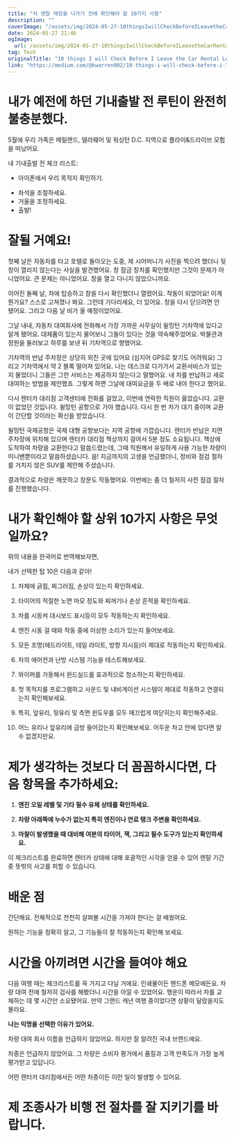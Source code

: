 ```yaml
---
title: "차 렌탈 매장을 나가기 전에 확인해야 할 10가지 사항"
description: ""
coverImage: "/assets/img/2024-05-27-10thingsIwillCheckBeforeILeavetheCarRentalLot_0.png"
date: 2024-05-27 21:46
ogImage: 
  url: /assets/img/2024-05-27-10thingsIwillCheckBeforeILeavetheCarRentalLot_0.png
tag: Tech
originalTitle: "10 things I will Check Before I Leave the Car Rental Lot"
link: "https://medium.com/@kwarren002/10-things-i-will-check-before-i-leave-the-car-rental-lot-ffaba26ccaa5"
---
```



# 내가 예전에 하던 기내출발 전 루틴이 완전히 불충분했다.

5월에 우리 가족은 메릴랜드, 델라웨어 및 워싱턴 D.C. 지역으로 플라이&드라이브 모험을 떠났어요.

내 기내출발 전 체크 리스트:

- 아이폰에서 우리 목적지 확인하기.

<div class="content-ad"></div>

- 좌석을 조절하세요.
- 거울을 조정하세요.
- 출발!

# 잘될 거예요!

<div class="content-ad"></div>

첫째 날은 자동차를 타고 호텔로 돌아오는 도중, 제 시어머니가 사진을 찍으려 했더니 뒷창이 열리지 않는다는 사실을 발견했어요. 창 잠금 장치를 확인했지만 그것이 문제가 아니었어요. 큰 문제는 아니었어요. 창을 열고 다니지 않았으니까요.

이어진 둘째 날, 차에 탑승하고 창을 다시 확인했더니 열렸어요. 작동이 되었어요! 이게 뭔가요? 스스로 고쳐졌나 봐요. 그런데 기다리세요, 더 있어요. 창을 다시 닫으려면 안 됐어요. 그리고 다음 날 비가 올 예정이었어요.

그날 내내, 자동차 대여회사에 전화해서 가장 가까운 사무실이 윌밍턴 기차역에 있다고 알게 됐어요. 대체품이 있는지 물어보니 그들이 있다는 것을 약속해주었어요. 박물관과 정원을 둘러보고 하루를 보낸 뒤 기차역으로 향했어요.

기차역의 반납 주차장은 상당히 외진 곳에 있어요 (심지어 GPS로 찾기도 어려워요) 그리고 기차역에서 약 2 블록 떨어져 있어요. 나는 데스크로 다가가서 교환서비스가 있는지 물었더니 그들은 그런 서비스는 제공하지 않는다고 말했어요. 내 차를 반납하고 새로 대여하는 방법을 제안했죠. 그렇게 하면 그날에 대여요금을 두 배로 내야 한다고 했어요.

<div class="content-ad"></div>

다시 렌터카 대리점 고객센터에 전화를 걸었고, 이번에 연락한 직원이 옳았습니다. 교환이 없었던 것입니다. 윌밍턴 공항으로 가야 했습니다. 다시 한 번 차가 대기 중이며 교환이 간단할 것이라는 확신을 받았습니다.

윌밍턴 국제공항은 국제 대형 공항보다는 지역 공항에 가깝습니다. 렌터카 반납은 지면 주차장에 위치해 있으며 렌터카 대리점 책상까지 걸어서 5분 정도 소요됩니다. 책상에 도착하여 차량을 교환한다고 말씀드렸는데, 그때 직원께서 유일하게 사용 가능한 차량이 미니밴뿐이라고 말씀하셨습니다. 음! 지금까지의 고생을 언급했더니, 정비와 점검 절차를 거치지 않은 SUV를 제안해 주셨습니다.

결과적으로 차량은 깨끗하고 창문도 작동했어요. 이번에는 좀 더 철저히 사전 점검 절차를 진행했습니다.

# 내가 확인해야 할 상위 10가지 사항은 무엇일까요?

<div class="content-ad"></div>

위의 내용을 한국어로 번역해보자면,

내가 선택한 탑 10은 다음과 같아!

1. 차체에 긁힘, 찌그러짐, 손상이 있는지 확인하세요.

2. 타이어의 적절한 노면 마모 정도와 찌꺼기나 손상 흔적을 확인하세요.

3. 차를 시동켜 대시보드 표시등이 모두 작동하는지 확인하세요.

<div class="content-ad"></div>

4. 엔진 시동 걸 때와 작동 중에 이상한 소리가 있는지 들어보세요.

5. 모든 조명(헤드라이트, 테일 라이트, 방향 지시등)이 제대로 작동하는지 확인하세요.

6. 차의 에어컨과 난방 시스템 기능을 테스트해보세요.

7. 와이퍼를 가동해서 윈드실드를 효과적으로 청소하는지 확인하세요.

<div class="content-ad"></div>

8. 첫 목적지를 프로그램하고 사운드 및 내비게이션 시스템이 제대로 작동하고 연결되는지 확인해보세요. 

9. 특히, 앞유리, 뒷유리 및 측면 윈도우를 모두 매끄럽게 여닫히는지 확인해주세요.

10. 어느 유리나 앞유리에 금방 들어갔는지 확인해보세요. 어두운 차고 안에 있다면 알 수 없겠지만요.

# 제가 생각하는 것보다 더 꼼꼼하시다면, 다음 항목을 추가하세요:

<div class="content-ad"></div>

1. **엔진 오일 레벨 및 기타 필수 유체 상태를 확인하세요.**

2. **차량 아래쪽에 누수가 없는지 특히 엔진이나 연료 탱크 주변을 확인하세요.**

3. **마찰이 발생했을 때 대비해 여분의 타이어, 잭, 그리고 필수 도구가 있는지 확인하세요.**

이 체크리스트를 완료하면 렌터카 상태에 대해 포괄적인 시각을 얻을 수 있어 렌탈 기간 중 뜻밖의 사고를 피할 수 있습니다.

<div class="content-ad"></div>

# 배운 점 

간단해요. 전체적으로 천천히 살펴볼 시간을 가져야 한다는 걸 배웠어요. 

원하는 기능을 정확히 알고, 그 기능들이 잘 작동하는지 확인해 보세요.

# 시간을 아끼려면 시간을 들여야 해요

<div class="content-ad"></div>

다음 여행 때는 체크리스트를 꼭 가지고 다닐 거에요. 인쇄물이든 핸드폰 메모에든요. 차량 대여 전에 철저히 검사를 해봤더니 시간을 아낄 수 있었어요. 행운이 따라서 차를 교체하는 데 몇 시간만 소요됐어요. 만약 그랜드 캐년 여행 중이었다면 상황이 달랐을지도 몰라요.

**나는 익명을 선택한 이유가 있어요.**

차량 대여 회사 이름을 언급하지 않았어요. 하지만 잘 알려진 국내 브랜드에요.

차종은 언급하지 않았어요. 그 차량은 소비자 평가에서 품질과 고객 만족도가 가장 높게 평가받고 있답니다.

<div class="content-ad"></div>

어떤 렌터카 대리점에서든 어떤 차종이든 이런 일이 발생할 수 있어요.

# 제 조종사가 비행 전 절차를 잘 지키기를 바랍니다.
